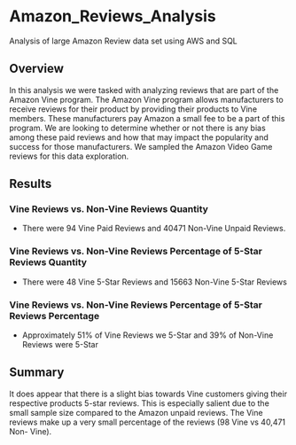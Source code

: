 # Amazon_Reviews_Analysis
Analysis of large Amazon Review data set using AWS and SQL

## Overview
In this analysis we were tasked with analyzing reviews that are part of the Amazon Vine program. The Amazon Vine program allows manufacturers to receive reviews for their product by providing their products to Vine members. These manufacturers pay Amazon a small fee to be a part of this program. We are looking to determine whether or not there is any bias among these paid reviews and how that may impact the popularity and success for those manufacturers. We sampled the Amazon Video Game reviews for this data exploration. 

## Results

### Vine Reviews vs. Non-Vine Reviews Quantity
* There were 94 Vine Paid Reviews and 40471 Non-Vine Unpaid Reviews. 

### Vine Reviews vs. Non-Vine Reviews Percentage of 5-Star Reviews Quantity
* There were 48 Vine 5-Star Reviews and 15663 Non-Vine 5-Star Reviews

### Vine Reviews vs. Non-Vine Reviews Percentage of 5-Star Reviews Percentage
* Approximately 51% of Vine Reviews we 5-Star and 39% of Non-Vine Reviews were 5-Star

## Summary
It does appear that there is a slight bias towards Vine customers giving their respective products 5-star reviews. This is especially salient due to the small sample size compared to the Amazon unpaid reviews. The Vine reviews make up a very small percentage of the reviews (98 Vine vs 40,471 Non-
Vine). 

